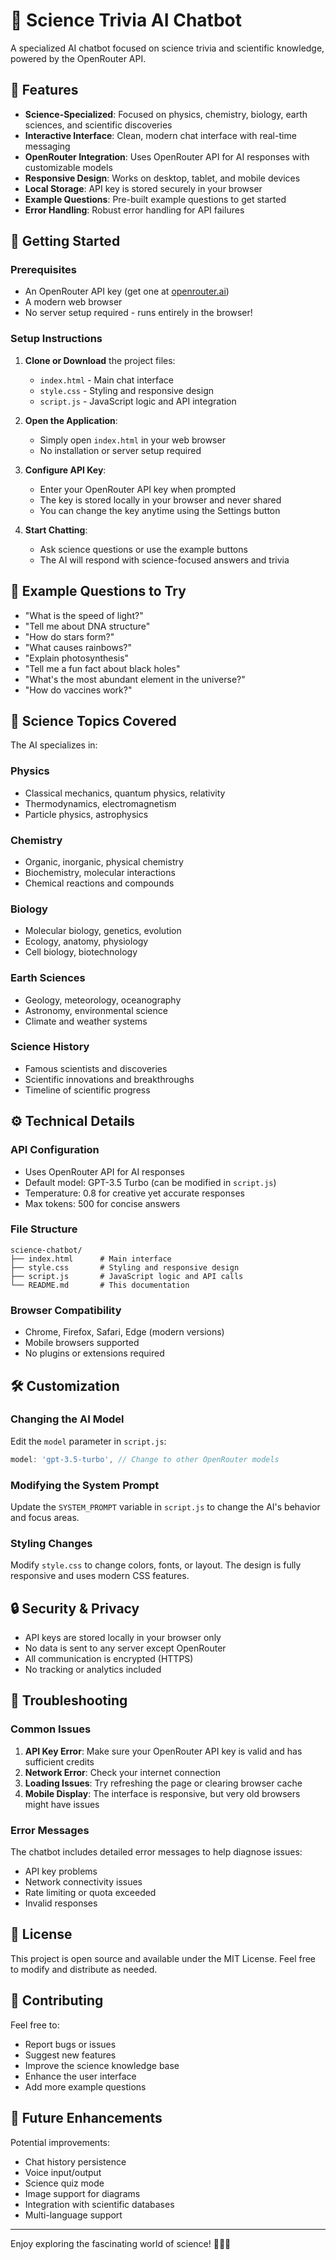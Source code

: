 # 🧬 Science Trivia AI Chatbot

A specialized AI chatbot focused on science trivia and scientific knowledge, powered by the OpenRouter API.

## 🌟 Features

- **Science-Specialized**: Focused on physics, chemistry, biology, earth sciences, and scientific discoveries
- **Interactive Interface**: Clean, modern chat interface with real-time messaging
- **OpenRouter Integration**: Uses OpenRouter API for AI responses with customizable models
- **Responsive Design**: Works on desktop, tablet, and mobile devices
- **Local Storage**: API key is stored securely in your browser
- **Example Questions**: Pre-built example questions to get started
- **Error Handling**: Robust error handling for API failures

## 🚀 Getting Started

### Prerequisites

- An OpenRouter API key (get one at [openrouter.ai](https://openrouter.ai))
- A modern web browser
- No server setup required - runs entirely in the browser!

### Setup Instructions

1. **Clone or Download** the project files:
   - `index.html` - Main chat interface
   - `style.css` - Styling and responsive design
   - `script.js` - JavaScript logic and API integration

2. **Open the Application**:
   - Simply open `index.html` in your web browser
   - No installation or server setup required

3. **Configure API Key**:
   - Enter your OpenRouter API key when prompted
   - The key is stored locally in your browser and never shared
   - You can change the key anytime using the Settings button

4. **Start Chatting**:
   - Ask science questions or use the example buttons
   - The AI will respond with science-focused answers and trivia

## 🧪 Example Questions to Try

- "What is the speed of light?"
- "Tell me about DNA structure"
- "How do stars form?"
- "What causes rainbows?"
- "Explain photosynthesis"
- "Tell me a fun fact about black holes"
- "What's the most abundant element in the universe?"
- "How do vaccines work?"

## 🔬 Science Topics Covered

The AI specializes in:

### Physics
- Classical mechanics, quantum physics, relativity
- Thermodynamics, electromagnetism
- Particle physics, astrophysics

### Chemistry  
- Organic, inorganic, physical chemistry
- Biochemistry, molecular interactions
- Chemical reactions and compounds

### Biology
- Molecular biology, genetics, evolution
- Ecology, anatomy, physiology
- Cell biology, biotechnology

### Earth Sciences
- Geology, meteorology, oceanography
- Astronomy, environmental science
- Climate and weather systems

### Science History
- Famous scientists and discoveries
- Scientific innovations and breakthroughs
- Timeline of scientific progress

## ⚙️ Technical Details

### API Configuration
- Uses OpenRouter API for AI responses
- Default model: GPT-3.5 Turbo (can be modified in `script.js`)
- Temperature: 0.8 for creative yet accurate responses
- Max tokens: 500 for concise answers

### File Structure
```
science-chatbot/
├── index.html      # Main interface
├── style.css       # Styling and responsive design
├── script.js       # JavaScript logic and API calls
└── README.md       # This documentation
```

### Browser Compatibility
- Chrome, Firefox, Safari, Edge (modern versions)
- Mobile browsers supported
- No plugins or extensions required

## 🛠️ Customization

### Changing the AI Model
Edit the `model` parameter in `script.js`:
```javascript
model: 'gpt-3.5-turbo', // Change to other OpenRouter models
```

### Modifying the System Prompt
Update the `SYSTEM_PROMPT` variable in `script.js` to change the AI's behavior and focus areas.

### Styling Changes
Modify `style.css` to change colors, fonts, or layout. The design is fully responsive and uses modern CSS features.

## 🔒 Security & Privacy

- API keys are stored locally in your browser only
- No data is sent to any server except OpenRouter
- All communication is encrypted (HTTPS)
- No tracking or analytics included

## 🐛 Troubleshooting

### Common Issues

1. **API Key Error**: Make sure your OpenRouter API key is valid and has sufficient credits
2. **Network Error**: Check your internet connection
3. **Loading Issues**: Try refreshing the page or clearing browser cache
4. **Mobile Display**: The interface is responsive, but very old browsers might have issues

### Error Messages
The chatbot includes detailed error messages to help diagnose issues:
- API key problems
- Network connectivity issues
- Rate limiting or quota exceeded
- Invalid responses

## 📝 License

This project is open source and available under the MIT License. Feel free to modify and distribute as needed.

## 🤝 Contributing

Feel free to:
- Report bugs or issues
- Suggest new features
- Improve the science knowledge base
- Enhance the user interface
- Add more example questions

## 🎯 Future Enhancements

Potential improvements:
- Chat history persistence
- Voice input/output
- Science quiz mode
- Image support for diagrams
- Integration with scientific databases
- Multi-language support

---

Enjoy exploring the fascinating world of science! 🌟🔬🧬
